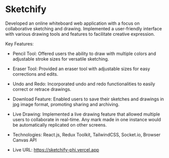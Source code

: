 # Sketchify

Developed an online whiteboard web application with a focus on collaborative sketching and drawing. Implemented a user-friendly interface with various drawing tools and features to facilitate creative expression.

Key Features:

- Pencil Tool: Offered users the ability to draw with multiple colors and adjustable stroke sizes for versatile sketching.
- Eraser Tool: Provided an eraser tool with adjustable sizes for easy corrections and edits.
- Undo and Redo: Incorporated undo and redo functionalities to easily correct or retrace drawings.
- Download Feature: Enabled users to save their sketches and drawings in jpg image format, promoting sharing and archiving.
- Live Drawing: Implemented a live drawing feature that allowed multiple users to collaborate in real-time. Any mark made in one instance would be automatically replicated on other screens.

- Technologies: React.js, Redux Toolkit, TailwindCSS, Socket.io, Browser Canvas API

- Live URL: https://sketchify-phi.vercel.app
